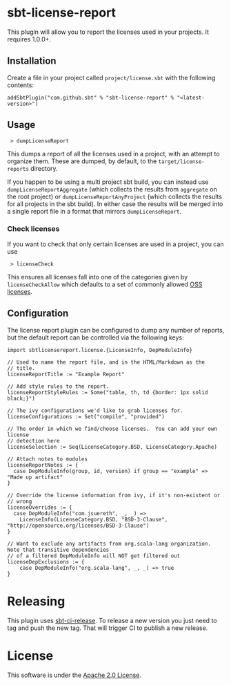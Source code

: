 # sbt-license-report

This plugin will allow you to report the licenses used in your projects. It requires 1.0.0+.

## Installation

Create a file in your project called `project/license.sbt` with the following contents:

    addSbtPlugin("com.github.sbt" % "sbt-license-report" % "<latest-version>")

## Usage

     > dumpLicenseReport

This dumps a report of all the licenses used in a project, with an attempt to organize them.  These are dumped, by default, to the `target/license-reports` directory.

If you happen to be using a multi project sbt build, you can instead use `dumpLicenseReportAggregate` (which collects the results
from `aggregate` on the root project) or `dumpLicenseReportAnyProject` (which collects the results for all projects in the sbt build).
In either case the results will be merged into a single report file in a format that mirrors `dumpLicenseReport`.

### Check licenses

If you want to check that only certain licenses are used in a project, you can use

     > licenseCheck

This ensures all licenses fall into one of the categories given by `licenseCheckAllow` which defaults
to a set of commonly allowed [OSS licenses](./src/main/scala/sbtlicensereport/SbtLicenseReport.scala#L173).

## Configuration

The license report plugin can be configured to dump any number of reports, but the default report
can be controlled via the following keys:

    import sbtlicensereport.license.{LicenseInfo, DepModuleInfo}

    // Used to name the report file, and in the HTML/Markdown as the
    // title.
    licenseReportTitle := "Example Report"

    // Add style rules to the report.
    licenseReportStyleRules := Some("table, th, td {border: 1px solid black;}")

    // The ivy configurations we'd like to grab licenses for.
    licenseConfigurations := Set("compile", "provided")

    // The order in which we find/choose licenses.  You can add your own license
    // detection here
    licenseSelection := Seq(LicenseCategory.BSD, LicenseCategory.Apache)

    // Attach notes to modules
    licenseReportNotes := {
      case DepModuleInfo(group, id, version) if group == "example" => "Made up artifact"
    }

    // Override the license information from ivy, if it's non-existent or
    // wrong
    licenseOverrides := {
      case DepModuleInfo("com.jsuereth", _, _) =>
        LicenseInfo(LicenseCategory.BSD, "BSD-3-Clause", "http://opensource.org/licenses/BSD-3-Clause")
    }

    // Want to exclude any artifacts from org.scala-lang organization. Note that transitive dependencies
    // of a filtered DepModuleInfo will NOT get filtered out
    licenseDepExclusions := {
        case DepModuleInfo("org.scala-lang", _, _) => true
    }

# Releasing

This plugin uses [sbt-ci-release](https://github.com/sbt/sbt-ci-release). To
release a new version you just need to tag and push the new tag. That will
trigger CI to publish a new release.

# License

This software is under the [Apache 2.0 License](http://www.apache.org/licenses/LICENSE-2.0.html).
